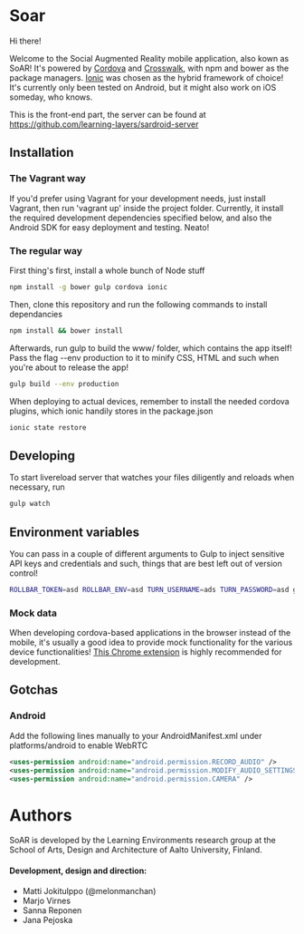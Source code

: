 # Soar 
Hi there!

Welcome to the Social Augmented Reality mobile application, also kown as SoAR! It's powered by [Cordova](https://cordova.apache.org/) and
[Crosswalk](https://crosswalk-project.org/), with npm and bower as the package managers. [Ionic](http://ionicframework.com/)
was chosen as the hybrid framework of choice! It's currently only been tested on Android, but it might also work on iOS someday, who knows.

This is the front-end part, the server can be found at https://github.com/learning-layers/sardroid-server

## Installation

### The Vagrant way

If you'd prefer using Vagrant for your development needs, just install
Vagrant, then run 'vagrant up' inside the project folder. Currently, it
install the required development dependencies specified below, and also the Android SDK for easy deployment and testing. Neato!

### The regular way

First thing's first, install a whole bunch of Node stuff

```sh
npm install -g bower gulp cordova ionic

```

Then, clone this repository and run the following commands to install dependancies

```sh
npm install && bower install

```

Afterwards, run gulp to build the www/ folder, which contains the app itself! Pass the flag --env production
to it to minify CSS, HTML and such when you're about to release the app!

```sh
gulp build --env production

```

When deploying to actual devices, remember to install the needed cordova plugins, which ionic handily stores in the package.json

```sh
ionic state restore

```

## Developing

To start livereload server that watches your files diligently and reloads when necessary, run

```sh
gulp watch

```

## Environment variables

You can pass in a couple of different arguments to Gulp to inject sensitive API keys and credentials and such, things that are
best left out of version control!

```sh
ROLLBAR_TOKEN=asd ROLLBAR_ENV=asd TURN_USERNAME=ads TURN_PASSWORD=asd gulp watch

```

### Mock data

When developing cordova-based applications in the browser instead of the mobile, it's usually a good idea to provide mock functionality for the various device functionalities! [This Chrome extension](https://github.com/pbernasconi/chrome-cordova) is highly recommended for development.

## Gotchas

### Android

Add the following lines manually to your AndroidManifest.xml under platforms/android to enable WebRTC

```xml
<uses-permission android:name="android.permission.RECORD_AUDIO" />
<uses-permission android:name="android.permission.MODIFY_AUDIO_SETTINGS" />
<uses-permission android:name="android.permission.CAMERA" />
```

# Authors

SoAR is developed by the Learning Environments research group at the School
of Arts, Design and Architecture of Aalto University, Finland.

#### Development, design and direction:

- Matti Jokitulppo (@melonmanchan)
- Marjo Virnes
- Sanna Reponen
- Jana Pejoska
